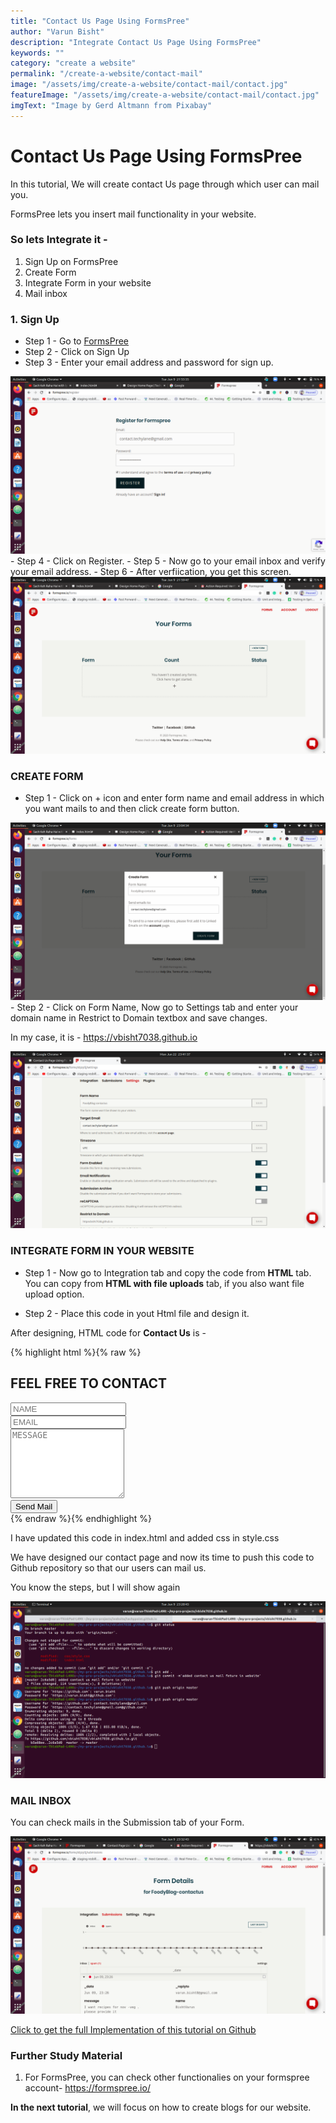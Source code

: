 ```yaml
---
title: "Contact Us Page Using FormsPree"
author: "Varun Bisht"
description: "Integrate Contact Us Page Using FormsPree"
keywords: ""
category: "create a website"
permalink: "/create-a-website/contact-mail"
image: "/assets/img/create-a-website/contact-mail/contact.jpg"
featureImage: "/assets/img/create-a-website/contact-mail/contact.jpg"
imgText: "Image by Gerd Altmann from Pixabay"
---
```

# Contact Us Page Using FormsPree

In this tutorial, We will create contact Us page through which user can mail you.

FormsPree lets you insert mail functionality in your website.

### So lets Integrate it -

1. Sign Up on FormsPree
2. Create Form
3. Integrate Form in your website
4. Mail inbox

### 1. Sign Up

- Step 1 - Go to [FormsPree](https://formspree.io "FormsPree")
- Step 2 - Click on Sign Up
- Step 3 - Enter your email address and password for sign up.
<div class="imgCont">
  <img alt="FormsPree Register Page" title="FormsPree Register Page" src="/assets/img/create-a-website/contact-mail/formspree_register_page.png"/>
</div>
- Step 4 - Click on Register.
- Step 5 - Now go to your email inbox and verify your email address.
- Step 6 - After verfiication, you get this screen.
<div class="imgCont">
  <img alt="FormsPree Inbox" title="FormsPree Inbox" src="/assets/img/create-a-website/contact-mail/formspree_inbox.png"/>
</div>

### CREATE FORM

- Step 1 - Click on + icon and enter form name and email address in which you want mails to and then click create form button.
<div class="imgCont">
  <img alt="FormsPree Create Form" title="FormsPree Create Form" src="/assets/img/create-a-website/contact-mail/formspree_create_form.png"/>
</div>
- Step 2 - Click on Form Name, Now go to Settings tab and enter your domain name in Restrict to Domain textbox and save changes.

   In my case, it is - https://vbisht7038.github.io
<div class="imgCont">
  <img alt="FormsPree Form Setting" title="FormsPree Form Setting" src="/assets/img/create-a-website/contact-mail/formspree-settings.png"/>
</div>

### INTEGRATE FORM IN YOUR WEBSITE
- Step 1 - Now go to Integration tab and copy the code from **HTML** tab.
You can copy from **HTML with file uploads** tab, if you also want file upload option.

- Step 2 - Place this code in yout Html file and design it.

After designing, HTML code for **Contact Us** is -

{% highlight html %}{% raw %}
<section id="contactus">
  <h2>FEEL FREE TO CONTACT</h2>
  <div class="container-fluid">
    <div class="row">
        <form autocomplete="off" action="https://formspree.io/mvowkjdn" method="POST">
          <div class="row upper-half" >
        <div class="col-xs-12 col-sm-12 col-md-6 col-lg-6 col-xl-6" id="name-cont">
          <input type="text" id="name" name="name" placeholder="NAME" required>
        </div>
        <div class="col-xs-12 col-sm-12 col-md-6 col-lg-6 col-xl-6" id="email-cont">
          <input type="email" id="email" name="_replyto" placeholder="EMAIL" required>
          </div>
          </div>
          <div id="message-cont">
          <textarea id="message" rows="7" name="message" placeholder="MESSAGE" required></textarea>
          </div>
          <div id="submit-cont">
            <input type="submit" value="Send Mail">
          </div>
        </form>
  </div>
  </div>
</section>
{% endraw %}{% endhighlight %}

I have updated this code in index.html and added css in style.css

We have designed our contact page and now its time to push this code to Github repository so that our users can mail us.

You know the steps, but I will show again
<div class="imgCont">
  <img alt="Push Contact Us Feature" title="Push Contact Us Feature" src="/assets/img/create-a-website/contact-mail/push_contact_us_feature.png"/>
</div>

### MAIL INBOX

You can check mails in the Submission tab of your Form.

<div class="imgCont">
  <img alt="FormsPree Submission Tab" title="FormsPree Submission Tab" src="/assets/img/create-a-website/contact-mail/formspree_submission_tab.png"/>
</div>

<a href="https://github.com/vbisht7038/vbisht7038.github.io.git">Click to get the full Implementation of this tutorial on Github</a>

### Further Study Material
1. For FormsPree, you can check other functionalies on your formspree account- https://formspree.io/

**In the next tutorial**, we will focus on how to create blogs for our website.
